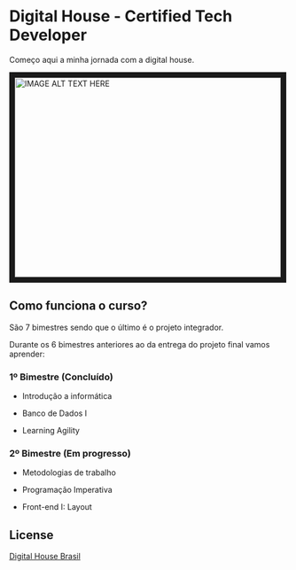 # Digital House - Certified Tech Developer

Começo aqui a minha jornada com a digital house.

<a href="http://www.youtube.com/watch?feature=player_embedded&v=NKykvbreqNo
" target="_blank"><img src="http://img.youtube.com/vi/NKykvbreqNo/0.jpg"
alt="IMAGE ALT TEXT HERE" width="480" height="360" border="10" /></a>

## Como funciona o curso?

São 7 bimestres sendo que o último é o projeto integrador.

Durante os 6 bimestres anteriores ao da entrega do projeto final vamos aprender:

### 1º Bimestre (Concluído)

* Introdução a informática

* Banco de Dados I

* Learning Agility

### 2º Bimestre (Em progresso)

* Metodologias de trabalho

* Programação Imperativa

* Front-end I: Layout




## License
[Digital House Brasil](https://www.digitalhouse.com/br/)
